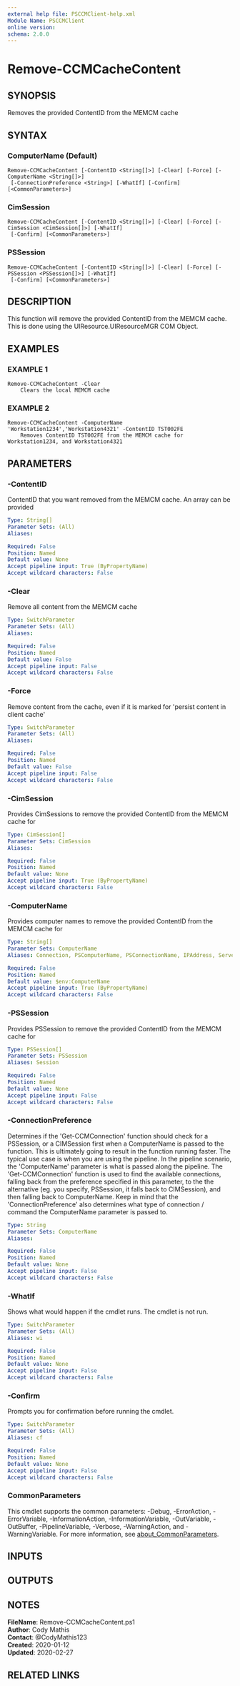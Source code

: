 ```yaml
---
external help file: PSCCMClient-help.xml
Module Name: PSCCMClient
online version:
schema: 2.0.0
---
```


# Remove-CCMCacheContent

## SYNOPSIS
Removes the provided ContentID from the MEMCM cache

## SYNTAX

### ComputerName (Default)
```
Remove-CCMCacheContent [-ContentID <String[]>] [-Clear] [-Force] [-ComputerName <String[]>]
 [-ConnectionPreference <String>] [-WhatIf] [-Confirm] [<CommonParameters>]
```

### CimSession
```
Remove-CCMCacheContent [-ContentID <String[]>] [-Clear] [-Force] [-CimSession <CimSession[]>] [-WhatIf]
 [-Confirm] [<CommonParameters>]
```

### PSSession
```
Remove-CCMCacheContent [-ContentID <String[]>] [-Clear] [-Force] [-PSSession <PSSession[]>] [-WhatIf]
 [-Confirm] [<CommonParameters>]
```

## DESCRIPTION
This function will remove the provided ContentID from the MEMCM cache.
This is done using the UIResource.UIResourceMGR COM Object.

## EXAMPLES

### EXAMPLE 1
```
Remove-CCMCacheContent -Clear
    Clears the local MEMCM cache
```

### EXAMPLE 2
```
Remove-CCMCacheContent -ComputerName 'Workstation1234','Workstation4321' -ContentID TST002FE
    Removes ContentID TST002FE from the MEMCM cache for Workstation1234, and Workstation4321
```

## PARAMETERS

### -ContentID
ContentID that you want removed from the MEMCM cache.
An array can be provided

```yaml
Type: String[]
Parameter Sets: (All)
Aliases:

Required: False
Position: Named
Default value: None
Accept pipeline input: True (ByPropertyName)
Accept wildcard characters: False
```

### -Clear
Remove all content from the MEMCM cache

```yaml
Type: SwitchParameter
Parameter Sets: (All)
Aliases:

Required: False
Position: Named
Default value: False
Accept pipeline input: False
Accept wildcard characters: False
```

### -Force
Remove content from the cache, even if it is marked for 'persist content in client cache'

```yaml
Type: SwitchParameter
Parameter Sets: (All)
Aliases:

Required: False
Position: Named
Default value: False
Accept pipeline input: False
Accept wildcard characters: False
```

### -CimSession
Provides CimSessions to remove the provided ContentID from the MEMCM cache for

```yaml
Type: CimSession[]
Parameter Sets: CimSession
Aliases:

Required: False
Position: Named
Default value: None
Accept pipeline input: True (ByPropertyName)
Accept wildcard characters: False
```

### -ComputerName
Provides computer names to remove the provided ContentID from the MEMCM cache for

```yaml
Type: String[]
Parameter Sets: ComputerName
Aliases: Connection, PSComputerName, PSConnectionName, IPAddress, ServerName, HostName, DNSHostName

Required: False
Position: Named
Default value: $env:ComputerName
Accept pipeline input: True (ByPropertyName)
Accept wildcard characters: False
```

### -PSSession
Provides PSSession to remove the provided ContentID from the MEMCM cache for

```yaml
Type: PSSession[]
Parameter Sets: PSSession
Aliases: Session

Required: False
Position: Named
Default value: None
Accept pipeline input: False
Accept wildcard characters: False
```

### -ConnectionPreference
Determines if the 'Get-CCMConnection' function should check for a PSSession, or a CIMSession first when a ComputerName
is passed to the function.
This is ultimately going to result in the function running faster.
The typical use case is
when you are using the pipeline.
In the pipeline scenario, the 'ComputerName' parameter is what is passed along the
pipeline.
The 'Get-CCMConnection' function is used to find the available connections, falling back from the preference
specified in this parameter, to the the alternative (eg.
you specify, PSSession, it falls back to CIMSession), and then
falling back to ComputerName.
Keep in mind that the 'ConnectionPreference' also determines what type of connection / command
the ComputerName parameter is passed to.

```yaml
Type: String
Parameter Sets: ComputerName
Aliases:

Required: False
Position: Named
Default value: None
Accept pipeline input: False
Accept wildcard characters: False
```

### -WhatIf
Shows what would happen if the cmdlet runs.
The cmdlet is not run.

```yaml
Type: SwitchParameter
Parameter Sets: (All)
Aliases: wi

Required: False
Position: Named
Default value: None
Accept pipeline input: False
Accept wildcard characters: False
```

### -Confirm
Prompts you for confirmation before running the cmdlet.

```yaml
Type: SwitchParameter
Parameter Sets: (All)
Aliases: cf

Required: False
Position: Named
Default value: None
Accept pipeline input: False
Accept wildcard characters: False
```

### CommonParameters
This cmdlet supports the common parameters: -Debug, -ErrorAction, -ErrorVariable, -InformationAction, -InformationVariable, -OutVariable, -OutBuffer, -PipelineVariable, -Verbose, -WarningAction, and -WarningVariable. For more information, see [about_CommonParameters](http://go.microsoft.com/fwlink/?LinkID=113216).

## INPUTS

## OUTPUTS

## NOTES

**FileName**:    Remove-CCMCacheContent.ps1  
**Author**:      Cody Mathis  
**Contact**:     @CodyMathis123  
**Created**:     2020-01-12  
**Updated**:     2020-02-27  

## RELATED LINKS
